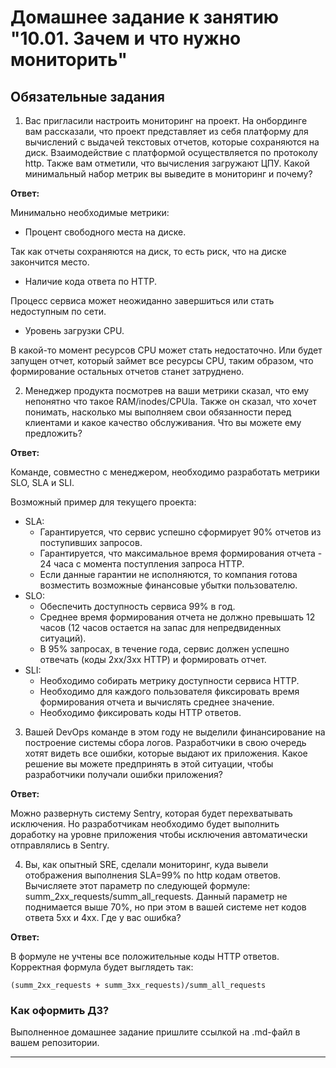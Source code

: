# Домашнее задание к занятию "10.01. Зачем и что нужно мониторить"

## Обязательные задания

1. Вас пригласили настроить мониторинг на проект. На онбординге вам рассказали, что проект представляет из себя
   платформу для вычислений с выдачей текстовых отчетов, которые сохраняются на диск. Взаимодействие с платформой
   осуществляется по протоколу http. Также вам отметили, что вычисления загружают ЦПУ. Какой минимальный набор метрик вы
   выведите в мониторинг и почему?

**Ответ:**

Минимально необходимые метрики:

- Процент свободного места на диске.

Так как отчеты сохраняются на диск, то есть риск, что на диске закончится место.

- Наличие кода ответа по HTTP.

Процесс сервиса может неожиданно завершиться или стать недоступным по сети.

- Уровень загрузки CPU.
 
В какой-то момент ресурсов CPU может стать недостаточно.
Или будет запущен отчет, который займет все ресурсы CPU, таким образом, что формирование остальных отчетов станет затруднено.

2. Менеджер продукта посмотрев на ваши метрики сказал, что ему непонятно что такое RAM/inodes/CPUla. Также он сказал,
   что хочет понимать, насколько мы выполняем свои обязанности перед клиентами и какое качество обслуживания. Что вы
   можете ему предложить?

**Ответ:**

Команде, совместно с менеджером, необходимо разработать метрики SLO, SLA и SLI.

Возможный пример для текущего проекта:
- SLA: 
  + Гарантируется, что сервис успешно сформирует 90% отчетов из поступивших запросов.
  + Гарантируется, что максимальное время формирования отчета - 24 часа с момента поступления запроса HTTP.
  + Если данные гарантии не исполняются, то компания готова возместить возможные финансовые убытки пользователю.
- SLO:
  + Обеспечить доступность сервиса 99% в год.
  + Среднее время формирования отчета не должно превышать 12 часов (12 часов остается на запас для непредвиденных ситуаций).
  + В 95% запросах, в течение года, сервис должен успешно отвечать (коды 2xx/3xx HTTP) и формировать отчет.
- SLI:
  + Необходимо собирать метрику доступности сервиса HTTP.
  + Необходимо для каждого пользователя фиксировать время формирования отчета и вычислять среднее значение.
  + Необходимо фиксировать коды HTTP ответов.

3. Вашей DevOps команде в этом году не выделили финансирование на построение системы сбора логов. Разработчики в свою
   очередь хотят видеть все ошибки, которые выдают их приложения. Какое решение вы можете предпринять в этой ситуации,
   чтобы разработчики получали ошибки приложения?

**Ответ:**

Можно развернуть систему Sentry, которая будет перехватывать исключения.
Но разработчикам необходимо будет выполнить доработку на уровне приложения чтобы исключения автоматически отправлялись в Sentry. 

4. Вы, как опытный SRE, сделали мониторинг, куда вывели отображения выполнения SLA=99% по http кодам ответов.
   Вычисляете этот параметр по следующей формуле: summ_2xx_requests/summ_all_requests. Данный параметр не поднимается выше
   70%, но при этом в вашей системе нет кодов ответа 5xx и 4xx. Где у вас ошибка?

**Ответ:**

В формуле не учтены все положительные коды HTTP ответов.
Корректная формула будет выглядеть так:

`(summ_2xx_requests + summ_3xx_requests)/summ_all_requests`


### Как оформить ДЗ?

Выполненное домашнее задание пришлите ссылкой на .md-файл в вашем репозитории.

---